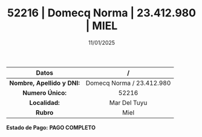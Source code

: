 ﻿---
title: 52216 | Domecq Norma | 23.412.980 | MIEL
date: 11/01/2025
draft: false
tags: ['mar-del-tuyu', 'titular', 'miel']
---

|          **Datos**          |  /  |
|:---------------------------:|:---:|
| **Nombre, Apellido y DNI:** | Domecq Norma / 23.412.980 |
|      **Numero Único:**      | 52216 |
|        **Localidad:**       | Mar Del Tuyu |
|          **Rubro**          | Miel |

**Estado de Pago:** **PAGO COMPLETO**

